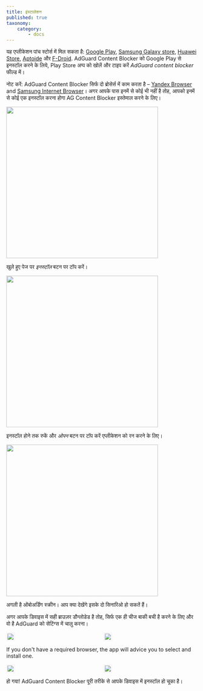 ```yaml
---
title: इंस्टालेशन
published: true
taxonomy:
    category:
        - docs
---
```


यह एप्लीकेशन पांच स्टोर्स में मिल सकता है: [Google Play](https://play.google.com/store/apps/details?id=com.adguard.android.contentblocker), [Samsung Galaxy store](https://galaxystore.samsung.com/detail/com.adguard.android.contentblocker), [Huawei Store](https://appstore.huawei.com/app/C100440597), [Aptoide](https://adguard-content-blocker.en.aptoide.com/) और [F-Droid](https://f-droid.org/en/packages/com.adguard.android.contentblocker/). AdGuard Content Blocker को Google Play से इनस्टॉल करने के लिये, Play Store अप्प को खोलें और टाइप करें _AdGuard content blocker_  फील्ड में। 

नोट करें: AdGuard Content Blocker सिर्फ दो ब्रोसेर्स में काम करता है – [Yandex Browser](https://browser.yandex.ru/) and [Samsung Internet Browser](https://play.google.com/store/apps/details?id=com.sec.android.app.sbrowser&hl=ru)। अगर आपके पास इनमें से कोई भी नहीं है तोह, आपको इनमें से कोई एक इनस्टॉल करना होगा AG Content Blocker इस्तेमाल करने के लिए।   

<img src="https://cdn.adguard.com/public/Adguard/kb/AdGuard_Content_Blocker/Store_search.png" width="400" />

खुले हुए पेज पर _इनस्टॉल_ बटन पर टॉप करें।

<img src="https://cdn.adguard.com/public/Adguard/kb/AdGuard_Content_Blocker/Installing_from_the_store.png" width="400" />

इनस्टॉल होने तक रुकें और _ओपन_ बटन पर टॉप करें एप्लीकेशन को रन करने के लिए। 

<img src="https://cdn.adguard.com/public/Adguard/kb/AdGuard_Content_Blocker/Open_from_the_store.png" width="400" />

अगली है ओंबोअर्डिंग स्क्रीन। आप क्या देखेंगे इसके दो सिनारिओ हो सकतें हैं।  

अगर आपके डिवाइस में सही ब्राउज़र डौन्लोडेड है तोह, सिर्फ एक ही चीज बाकी बची है करने के लिए और वो है AdGuard को सेटिंग्स में चालु करना।  

<div style="display:flex">
     <div style="flex:1;padding-right:5px;">
         <img src="https://cdn.adguard.com/public/Adguard/kb/AdGuard_Content_Blocker/Onboarding_get_started.png" style="border: 1px solid #efefef; max-width: 350px; padding: 2px;">
     </div>
     <div style="flex:1;padding-left:5px;">
          <img src="https://cdn.adguard.com/public/Adguard/kb/AdGuard_Content_Blocker/Onboarding_browser_found.png" style="border: 1px solid #efefef; max-width: 350px; padding: 2px;">
     </div>
</div>
<p align="center"><p>

If you don't have a required browser, the app will advice you to select and install one.

<div style="display:flex">
     <div style="flex:1;padding-right:5px;">
         <img src="https://cdn.adguard.com/public/Adguard/kb/AdGuard_Content_Blocker/Onboarding_select_a_browser.png" style="border: 1px solid #efefef; max-width: 350px; padding: 2px;">
     </div>
     <div style="flex:1;padding-left:5px;">
          <img src="https://cdn.adguard.com/public/Adguard/kb/AdGuard_Content_Blocker/Onboarding_select_a_browser_2.png" style="border: 1px solid #efefef; max-width: 350px; padding: 2px;">
     </div>
</div>
<p align="center"><p>

हो गया! AdGuard Content Blocker पूरी तरीके से आपके डिवाइस में इनस्टॉल हो चूका है।
